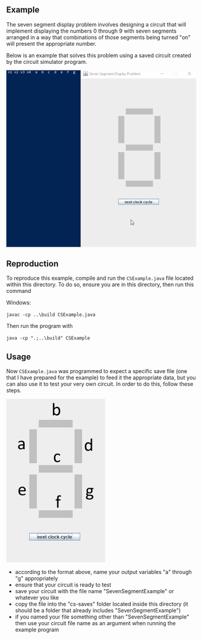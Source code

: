 ## Example

The seven segment display problem involves designing a circuit that will implement displaying the numbers 0 through 9 with seven segments arranged in a way that combinations of those segments being turned "on" will present the appropriate number.

Below is an example that solves this problem using a saved circuit created by the circuit simulator program.

![Alt text](captures/7seg_example.gif)

## Reproduction

To reproduce this example, compile and run the `CSExample.java` file located within this directory. To do so, ensure you are in this directory, then run this command

Windows:

`javac -cp ..\build CSExample.java`

Then run the program with

`java -cp ".;..\build" CSExample`

## Usage

Now `CSExample.java` was programmed to expect a specific save file (one that I have prepared for the example) to feed it the appropriate data, but you can also use it to test your very own circuit. In order to do this, follow these steps.

![Alt text](captures/7seg_format.PNG)

+ according to the format above, name your output variables "a" through "g" appropriately
+ ensure that your circuit is ready to test
+ save your circuit with the file name "SevenSegmentExample" or whatever you like
+ copy the file into the "cs-saves" folder located inside this directory (it should be a folder that already includes "SevenSegmentExample")
+ if you named your file something other than "SevenSegmentExample" then use your circuit file name as an argument when running the example program
